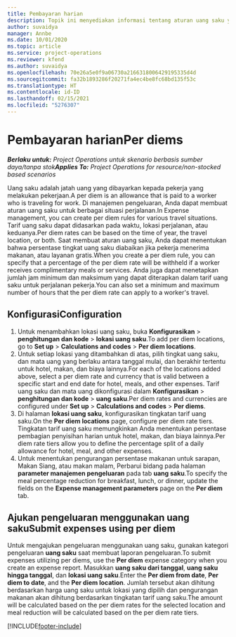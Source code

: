 ```yaml
---
title: Pembayaran harian
description: Topik ini menyediakan informasi tentang aturan uang saku yang digunakan dalam manajemen pengeluaran.
author: suvaidya
manager: Annbe
ms.date: 10/01/2020
ms.topic: article
ms.service: project-operations
ms.reviewer: kfend
ms.author: suvaidya
ms.openlocfilehash: 70e26a5e0f9a06730a2166318006429195335d4d
ms.sourcegitcommit: fa32b1893286f20271fa4ec4be8fc68bd135f53c
ms.translationtype: HT
ms.contentlocale: id-ID
ms.lasthandoff: 02/15/2021
ms.locfileid: "5276307"
---
```

# <a name="per-diems"></a><span data-ttu-id="af3c4-103">Pembayaran harian</span><span class="sxs-lookup"><span data-stu-id="af3c4-103">Per diems</span></span>

<span data-ttu-id="af3c4-104">_**Berlaku untuk:** Project Operations untuk skenario berbasis sumber daya/tanpa stok_</span><span class="sxs-lookup"><span data-stu-id="af3c4-104">_**Applies To:** Project Operations for resource/non-stocked based scenarios_</span></span>


<span data-ttu-id="af3c4-105">Uang saku adalah jatah uang yang dibayarkan kepada pekerja yang melakukan pekerjaan.</span><span class="sxs-lookup"><span data-stu-id="af3c4-105">A per diem is an allowance that is paid to a worker who is traveling for work.</span></span> <span data-ttu-id="af3c4-106">Di manajemen pengeluaran, Anda dapat membuat aturan uang saku untuk berbagai situasi perjalanan.</span><span class="sxs-lookup"><span data-stu-id="af3c4-106">In Expense management, you can create per diem rules for  various travel situations.</span></span> <span data-ttu-id="af3c4-107">Tarif uang saku dapat didasarkan pada waktu, lokasi perjalanan, atau keduanya.</span><span class="sxs-lookup"><span data-stu-id="af3c4-107">Per diem rates can be based on the time of year, the travel location, or both.</span></span> <span data-ttu-id="af3c4-108">Saat membuat aturan uang saku, Anda dapat menentukan bahwa persentase tingkat uang saku diabaikan jika pekerja menerima makanan, atau layanan gratis.</span><span class="sxs-lookup"><span data-stu-id="af3c4-108">When you create a per diem  rule, you can specify that a percentage of the per diem rate will be withheld if a worker receives complimentary meals or services.</span></span> <span data-ttu-id="af3c4-109">Anda juga dapat menetapkan jumlah jam minimum dan maksimum yang dapat diterapkan dalam tarif uang saku untuk perjalanan pekerja.</span><span class="sxs-lookup"><span data-stu-id="af3c4-109">You can also set a minimum and maximum number of hours that the per diem rate can apply to a worker's travel.</span></span>

## <a name="configuration"></a><span data-ttu-id="af3c4-110">Konfigurasi</span><span class="sxs-lookup"><span data-stu-id="af3c4-110">Configuration</span></span> 

1. <span data-ttu-id="af3c4-111">Untuk menambahkan lokasi uang saku, buka **Konfigurasikan** > **penghitungan dan kode** > **lokasi uang saku**.</span><span class="sxs-lookup"><span data-stu-id="af3c4-111">To add per diem locations, go to **Set up** > **Calculations and codes** > **Per diem locations**.</span></span>
2. <span data-ttu-id="af3c4-112">Untuk setiap lokasi yang ditambahkan di atas, pilih tingkat uang saku, dan mata uang yang berlaku antara tanggal mulai, dan berakhir tertentu untuk hotel, makan, dan biaya lainnya.</span><span class="sxs-lookup"><span data-stu-id="af3c4-112">For each of the locations added above, select a per diem rate and currency that is valid between a specific start and end date for hotel, meals, and other expenses.</span></span> <span data-ttu-id="af3c4-113">Tarif uang saku dan mata uang dikonfigurasi dalam **Konfigurasikan** > **penghitungan dan kode** > **uang saku**.</span><span class="sxs-lookup"><span data-stu-id="af3c4-113">Per diem rates and currencies are configured under **Set up** > **Calculations and codes** > **Per diems**.</span></span>
3. <span data-ttu-id="af3c4-114">Di halaman **lokasi uang saku**, konfigurasikan tingkatan tarif uang saku.</span><span class="sxs-lookup"><span data-stu-id="af3c4-114">On the **Per diem locations** page, configure per diem rate tiers.</span></span> <span data-ttu-id="af3c4-115">Tingkatan tarif uang saku memungkinkan Anda menentukan persentase pembagian penyisihan harian untuk hotel, makan, dan biaya lainnya.</span><span class="sxs-lookup"><span data-stu-id="af3c4-115">Per diem rate tiers allow you to define the percentage split of a daily allowance for hotel, meal, and other expenses.</span></span> 
4. <span data-ttu-id="af3c4-116">Untuk menentukan pengurangan persentase makanan untuk sarapan, Makan Siang, atau makan malam, Perbarui bidang pada halaman **parameter manajemen pengeluaran** pada tab **uang saku**.</span><span class="sxs-lookup"><span data-stu-id="af3c4-116">To specify the meal percentage reduction for breakfast, lunch, or dinner, update the fields on the **Expense management parameters** page on the **Per diem** tab.</span></span> 
    
## <a name="submit-expenses-using-per-diem"></a><span data-ttu-id="af3c4-117">Ajukan pengeluaran menggunakan uang saku</span><span class="sxs-lookup"><span data-stu-id="af3c4-117">Submit expenses using per diem</span></span>
<span data-ttu-id="af3c4-118">Untuk mengajukan pengeluaran menggunakan uang saku, gunakan kategori pengeluaran **uang saku** saat membuat laporan pengeluaran.</span><span class="sxs-lookup"><span data-stu-id="af3c4-118">To submit expenses utilizing per diems, use the **Per diem** expense category when you create an expense report.</span></span> <span data-ttu-id="af3c4-119">Masukkan **uang saku dari tanggal**, **uang saku hingga tanggal**, dan **lokasi uang saku**.</span><span class="sxs-lookup"><span data-stu-id="af3c4-119">Enter the **Per diem from date**, **Per diem to date**,  and the **Per diem location**.</span></span> <span data-ttu-id="af3c4-120">Jumlah tersebut akan dihitung berdasarkan harga uang saku untuk lokasi yang dipilih dan pengurangan makanan akan dihitung berdasarkan tingkatan tarif uang saku.</span><span class="sxs-lookup"><span data-stu-id="af3c4-120">The amount will be calculated based on the per diem rates for the selected location and meal reduction will be calculated based on the per diem rate tiers.</span></span>


[!INCLUDE[footer-include](../includes/footer-banner.md)]